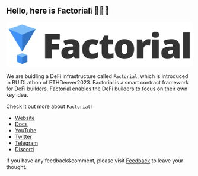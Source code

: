 ## Hello, here is Factorial❕ 👋👋👋

<!--

**Here are some ideas to get you started:**

🙋‍♀️ A short introduction - what is your organization all about?
🌈 Contribution guidelines - how can the community get involved?
👩‍💻 Useful resources - where can the community find your docs? Is there anything else the community should know?
🍿 Fun facts - what does your team eat for breakfast?
🧙 Remember, you can do mighty things with the power of [Markdown](https://docs.github.com/github/writing-on-github/getting-started-with-writing-and-formatting-on-github/basic-writing-and-formatting-syntax)
-->

![](factorial_logo.png)

We are buidling a DeFi infrastructure called `Factorial`, which is introduced in BUIDLathon of ETHDenver2023.
Factorial is a smart contract framework for DeFi builders.
Factorial enables the DeFi builders to focus on their own key idea.

Check it out more about `Factorial`!

- [Website](https://factorial-1.gitbook.io/factorial) 
- [Docs](https://factorial-1.gitbook.io/factorial)
- [YouTube](https://www.youtube.com/channel/UC8s9PaQbGHehm5dtU_sOJdQ)
- [Twitter](https://twitter.com/FactorialFi)
- [Telegram](https://t.me/factorialfi)
- [Discord](https://discord.gg/zggTQdDtZM)

If you have any feedback&comment, please visit [Feedback](https://airtable.com/shrI1qTxflZLGLmMK) to leave your thought.
